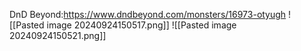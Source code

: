 DnD Beyond:https://www.dndbeyond.com/monsters/16973-otyugh
![[Pasted image 20240924150517.png]]
![[Pasted image 20240924150521.png]]